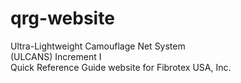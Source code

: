 # qrg-website
Ultra-Lightweight Camouflage Net System   
(ULCANS) Increment I   
Quick Reference Guide website for Fibrotex USA, Inc.

